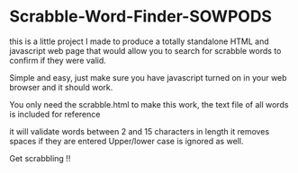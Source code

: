 # Scrabble-Word-Finder-SOWPODS

this is a little project I made to produce a totally standalone HTML and javascript web page that would allow
you to search for scrabble words to confirm if they were valid. 

Simple and easy, just make sure you have javascript turned on in your web browser and it should work. 

You only need the scrabble.html to make this work, the text file of all words is included for reference

it will validate words between 2 and 15 characters in length
it removes spaces if they are entered 
Upper/lower case is ignored as well. 

Get scrabbling !! 
